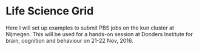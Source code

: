 # Life Science Grid

Here I will set up examples to submit PBS jobs on the kun cluster at Nijmegen. This will be used for a hands-on session at Donders Institute for brain, cognition and behaviour on 21-22 Nov, 2016.
